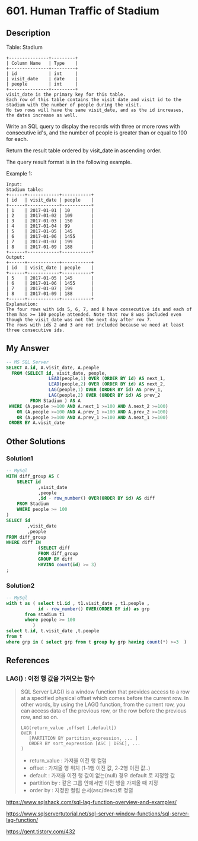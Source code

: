 # 601. Human Traffic of Stadium
## Description


Table: Stadium
```
+---------------+---------+
| Column Name   | Type    |
+---------------+---------+
| id            | int     |
| visit_date    | date    |
| people        | int     |
+---------------+---------+
visit_date is the primary key for this table.
Each row of this table contains the visit date and visit id to the stadium with the number of people during the visit.
No two rows will have the same visit_date, and as the id increases, the dates increase as well.
``` 

Write an SQL query to display the records with three or more rows with consecutive id's, and the number of people is greater than or equal to 100 for each.

Return the result table ordered by visit_date in ascending order.

The query result format is in the following example.

 

Example 1:
```
Input: 
Stadium table:
+------+------------+-----------+
| id   | visit_date | people    |
+------+------------+-----------+
| 1    | 2017-01-01 | 10        |
| 2    | 2017-01-02 | 109       |
| 3    | 2017-01-03 | 150       |
| 4    | 2017-01-04 | 99        |
| 5    | 2017-01-05 | 145       |
| 6    | 2017-01-06 | 1455      |
| 7    | 2017-01-07 | 199       |
| 8    | 2017-01-09 | 188       |
+------+------------+-----------+
Output: 
+------+------------+-----------+
| id   | visit_date | people    |
+------+------------+-----------+
| 5    | 2017-01-05 | 145       |
| 6    | 2017-01-06 | 1455      |
| 7    | 2017-01-07 | 199       |
| 8    | 2017-01-09 | 188       |
+------+------------+-----------+
Explanation: 
The four rows with ids 5, 6, 7, and 8 have consecutive ids and each of them has >= 100 people attended. Note that row 8 was included even though the visit_date was not the next day after row 7.
The rows with ids 2 and 3 are not included because we need at least three consecutive ids.
```

## My Answer 

```SQL
-- MS SQL Server 
SELECT A.id, A.visit_date, A.people
  FROM (SELECT id, visit_date, people, 
                LEAD(people,1) OVER (ORDER BY id) AS next_1, 
                LEAD(people,2) OVER (ORDER BY id) AS next_2,
                LAG(people,1) OVER (ORDER BY id) AS prev_1, 
                LAG(people,2) OVER (ORDER BY id) AS prev_2
         FROM Stadium ) AS A
 WHERE (A.people >=100 AND A.next_1 >=100 AND A.next_2 >=100)
    OR (A.people >=100 AND A.prev_1 >=100 AND A.prev_2 >=100)
    OR (A.people >=100 AND A.prev_1 >=100 AND A.next_1 >=100)
 ORDER BY A.visit_date
```

## Other Solutions 

### Solution1
```SQL
-- MySql
WITH diff_group AS (
    SELECT id
            ,visit_date
            ,people
            ,id - row_number() OVER(ORDER BY id) AS diff
    FROM Stadium
    WHERE people >= 100
)
SELECT id
        ,visit_date
        ,people 
FROM diff_group
WHERE diff IN 
            (SELECT diff
            FROM diff_group 
            GROUP BY diff
            HAVING count(id) >= 3)
;
```

### Solution2
```SQL
-- MySql
with t as ( select t1.id , t1.visit_date , t1.people , 
            id - row_number() OVER(ORDER BY id) as grp
       from stadium t1
       where people >= 100 
          )
select t.id, t.visit_date ,t.people
from t 
where grp in ( select grp from t group by grp having count(*) >=3  )
```


## References 

### LAG() : 이전 행 값을 가져오는 함수 
>SQL Server LAG() is a window function that provides access to a row at a specified physical offset which comes before the current row.
>In other words, by using the LAG() function, from the current row, you can access data of the previous row, or the row before the previous row, and so on.
>
>```
>LAG(return_value ,offset [,default]) 
>OVER (
>    [PARTITION BY partition_expression, ... ]
>    ORDER BY sort_expression [ASC | DESC], ...
>)
>```
> - return_value : 가져올 이전 행 컬럼
> - offset : 가져올 행 위치 (1-1행 이전 값, 2-2행 이전 값..)
> - default : 가져올 이전 행 값이 없는(null) 경우 default 로 지정할 값 
> - partition by : 같은 그룹 안에서만 이전 행을 가져올 때 지정 
> - order by : 지정한 컬럼 순서(asc/desc)로 정렬

https://www.sqlshack.com/sql-lag-function-overview-and-examples/

https://www.sqlservertutorial.net/sql-server-window-functions/sql-server-lag-function/

https://gent.tistory.com/432
